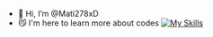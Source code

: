 - 👋 Hi, I’m @Mati278xD
- 😼 I'm here to learn more about codes
[![My Skills](https://skillicons.dev/icons?i=js)](https://skillicons.dev)
<!---
Mati278xD/Mati278xD is a ✨ special ✨ repository because its `README.md` (this file) appears on your GitHub profile.
You can click the Preview link to take a look at your changes.
--->
